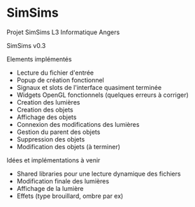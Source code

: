 # SimSims
Projet SimSims L3 Informatique Angers

SimSims v0.3

Elements implémentés
- Lecture du fichier d'entrée
- Popup de création fonctionnel
- Signaux et slots de l'interface quasiment terminée
- Widgets OpenGL fonctionnels (quelques erreurs à corriger)
- Creation des lumières
- Creation des objets
- Affichage des objets
- Connexion des modifications des lumières
- Gestion du parent des objets
- Suppression des objets
- Modification des objets (à terminer)

Idées et implémentations à venir
- Shared libraries pour une lecture dynamique des fichiers
- Modification finale des lumières
- Affichage de la lumière
- Effets (type brouillard, ombre par ex)
